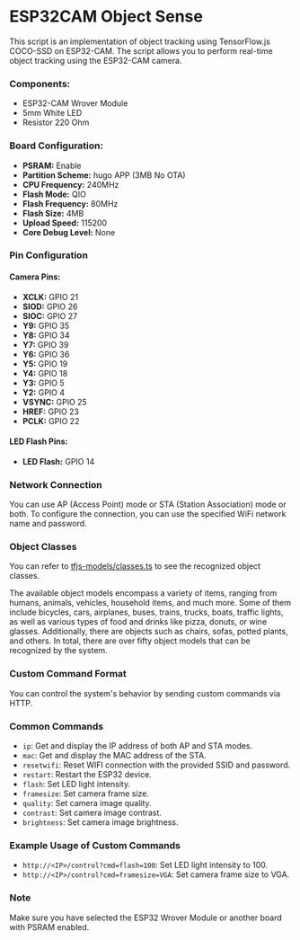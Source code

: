 # ESP32CAM Object Sense

This script is an implementation of object tracking using TensorFlow.js COCO-SSD on ESP32-CAM. The script allows you to perform real-time object tracking using the ESP32-CAM camera.

### Components:

- ESP32-CAM Wrover Module
- 5mm White LED
- Resistor 220 Ohm

### Board Configuration:

- **PSRAM:** Enable
- **Partition Scheme:** hugo APP (3MB No OTA)
- **CPU Frequency:** 240MHz
- **Flash Mode:** QIO
- **Flash Frequency:** 80MHz
- **Flash Size:** 4MB
- **Upload Speed:** 115200
- **Core Debug Level:** None

### Pin Configuration

#### Camera Pins:
- **XCLK:** GPIO 21
- **SIOD:** GPIO 26
- **SIOC:** GPIO 27
- **Y9:** GPIO 35
- **Y8:** GPIO 34
- **Y7:** GPIO 39
- **Y6:** GPIO 36
- **Y5:** GPIO 19
- **Y4:** GPIO 18
- **Y3:** GPIO 5
- **Y2:** GPIO 4
- **VSYNC:** GPIO 25
- **HREF:** GPIO 23
- **PCLK:** GPIO 22

#### LED Flash Pins:
- **LED Flash:** GPIO 14

### Network Connection
You can use AP (Access Point) mode or STA (Station Association) mode or both. To configure the connection, you can use the specified WiFi network name and password.

### Object Classes
You can refer to [tfjs-models/classes.ts](https://github.com/tensorflow/tfjs-models/blob/master/coco-ssd/src/classes.ts) to see the recognized object classes.

The available object models encompass a variety of items, ranging from humans, animals, vehicles, household items, and much more. Some of them include bicycles, cars, airplanes, buses, trains, trucks, boats, traffic lights, as well as various types of food and drinks like pizza, donuts, or wine glasses. Additionally, there are objects such as chairs, sofas, potted plants, and others. In total, there are over fifty object models that can be recognized by the system.

### Custom Command Format
You can control the system's behavior by sending custom commands via HTTP.

### Common Commands
- `ip`: Get and display the IP address of both AP and STA modes.
- `mac`: Get and display the MAC address of the STA.
- `resetwifi`: Reset WIFI connection with the provided SSID and password.
- `restart`: Restart the ESP32 device.
- `flash`: Set LED light intensity.
- `framesize`: Set camera frame size.
- `quality`: Set camera image quality.
- `contrast`: Set camera image contrast.
- `brightness`: Set camera image brightness.

### Example Usage of Custom Commands
- `http://<IP>/control?cmd=flash=100`: Set LED light intensity to 100.
- `http://<IP>/control?cmd=framesize=VGA`: Set camera frame size to VGA.

### Note
Make sure you have selected the ESP32 Wrover Module or another board with PSRAM enabled.

